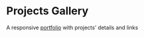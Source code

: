 # Projects Gallery
A responsive [portfolio](https://ronenboxer.github.io/gallery-master/) with projects' details and links
